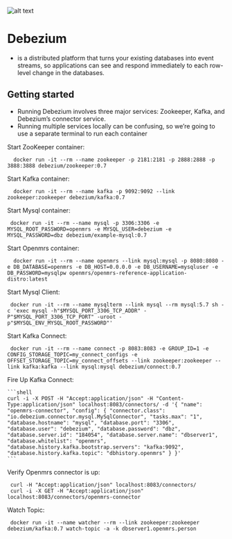 ![alt text](https://vladmihalcea.files.wordpress.com/2017/07/debeziumarchitecture1.png?w=788&resize=788%2C390)

# Debezium
- is a distributed platform that turns your existing databases into event streams, 
so applications can see and respond immediately to each row-level change in the databases.

## Getting started
- Running Debezium involves three major services: Zookeeper, Kafka, and Debezium’s connector service. 
- Running multiple services locally can be confusing, so we’re going to
 use a separate terminal to run each container
 
 
 Start ZooKeeper container:
 
      docker run -it --rm --name zookeeper -p 2181:2181 -p 2888:2888 -p 3888:3888 debezium/zookeeper:0.7
 
 Start Kafka container:
 
      docker run -it --rm --name kafka -p 9092:9092 --link zookeeper:zookeeper debezium/kafka:0.7
 
 Start Mysql container:
 
     docker run -it --rm --name mysql -p 3306:3306 -e MYSQL_ROOT_PASSWORD=openmrs -e MYSQL_USER=debezium -e MYSQL_PASSWORD=dbz debezium/example-mysql:0.7
 
 Start Openmrs container:
  
      docker run -it --rm --name openmrs --link mysql:mysql -p 8080:8080 -e DB_DATABASE=openmrs -e DB_HOST=0.0.0.0 -e DB_USERNAME=mysqluser -e DB_PASSWORD=mysqlpw openmrs/openmrs-reference-application-distro:latest
      
 
 Start Mysql Client:

     docker run -it --rm --name mysqlterm --link mysql --rm mysql:5.7 sh -c 'exec mysql -h"$MYSQL_PORT_3306_TCP_ADDR" -P"$MYSQL_PORT_3306_TCP_PORT" -uroot -p"$MYSQL_ENV_MYSQL_ROOT_PASSWORD"'
 
 Start Kafka Connect:
 
     docker run -it --rm --name connect -p 8083:8083 -e GROUP_ID=1 -e CONFIG_STORAGE_TOPIC=my_connect_configs -e OFFSET_STORAGE_TOPIC=my_connect_offsets --link zookeeper:zookeeper --link kafka:kafka --link mysql:mysql debezium/connect:0.7
 
 Fire Up Kafka Connect:
 
    ```shell
    curl -i -X POST -H "Accept:application/json" -H "Content-Type:application/json" localhost:8083/connectors/ -d '{ "name": "openmrs-connector", "config": { "connector.class": "io.debezium.connector.mysql.MySqlConnector", "tasks.max": "1", "database.hostname": "mysql", "database.port": "3306", "database.user": "debezium", "database.password": "dbz", "database.server.id": "184054", "database.server.name": "dbserver1", "database.whitelist": "openmrs", "database.history.kafka.bootstrap.servers": "kafka:9092", "database.history.kafka.topic": "dbhistory.openmrs" } }'
    ```

 Verify Openmrs connector is up:
 
     curl -H "Accept:application/json" localhost:8083/connectors/
     curl -i -X GET -H "Accept:application/json" localhost:8083/connectors/openmrs-connector
 
 Watch Topic:
     
     docker run -it --name watcher --rm --link zookeeper:zookeeper debezium/kafka:0.7 watch-topic -a -k dbserver1.openmrs.person    